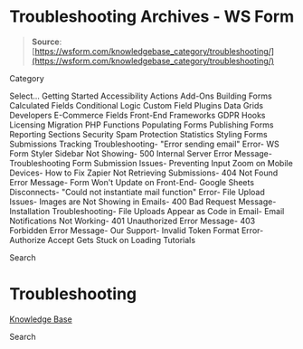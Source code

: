 # Troubleshooting Archives - WS Form

> **Source**: [https://wsform.com/knowledgebase_category/troubleshooting/](https://wsform.com/knowledgebase_category/troubleshooting/)


Category

Select...
 Getting Started Accessibility Actions Add-Ons Building Forms Calculated Fields Conditional Logic Custom Field Plugins Data Grids Developers E-Commerce Fields Front-End Frameworks GDPR Hooks Licensing Migration PHP Functions Populating Forms Publishing Forms Reporting Sections Security Spam Protection Statistics Styling Forms Submissions Tracking Troubleshooting- "Error sending email" Error- WS Form Styler Sidebar Not Showing- 500 Internal Server Error Message- Troubleshooting Form Submission Issues- Preventing Input Zoom on Mobile Devices- How to Fix Zapier Not Retrieving Submissions- 404 Not Found Error Message- Form Won't Update on Front-End- Google Sheets Disconnects- "Could not instantiate mail function" Error- File Upload Issues- Images are Not Showing in Emails- 400 Bad Request Message- Installation Troubleshooting- File Uploads Appear as Code in Email- Email Notifications Not Working- 401 Unauthorized Error Message- 403 Forbidden Error Message- Our Support- Invalid Token Format Error- Authorize Accept Gets Stuck on Loading Tutorials

Search

# Troubleshooting

 

[Knowledge Base](https://wsform.com/knowledgebase/)

Search

